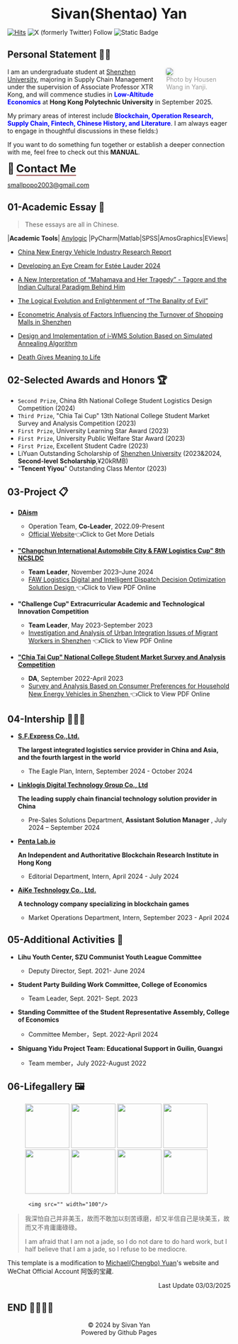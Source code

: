 <link rel="icon" type="image/x-icon" href="favicon.ico">

<p align="center"> <font size=6 ><b>Sivan(Shentao) Yan</b></font> </p>

[![Hits](https://hits.seeyoufarm.com/api/count/incr/badge.svg?url=https%3A%2F%2Fsivanyanst.github.io&count_bg=%23950040&title_bg=%23555555&icon=wechat.svg&icon_color=%23E7E7E7&title=hitcount&edge_flat=false)](https://hits.seeyoufarm.com)  ![X (formerly Twitter) Follow](https://img.shields.io/twitter/follow/0xJCXsivan200)  ![Static Badge](https://img.shields.io/badge/Program-Python_Solidity_Markdown-blue) 

## Personal Statement 💁‍♂️

<div style="float: right; width: 29%;"> 
    <img style="border-radius: 0.3125em;
    box-shadow: 0 2px 4px 0 rgba(34,36,38,.12),0 2px 10px 0 rgba(34,36,38,.08);" 
    src="https://cdn.jsdelivr.net/gh/sivanyanst/picgo@main/img/1pfp.jpg">
    <br>
    <div style="color:orange; 
    display: inline-block;
    color: #999;
    padding: 0.8px;">Photo by Housen Wang in Yanji.</div>
</div>


I am an undergraduate student at [Shenzhen University](https://en.szu.edu.cn/), majoring in Supply Chain Management under the supervision of Associate Professor XTR Kong, and will commence studies in <b><font color=blue>Low-Altitude Economics</font></b> at <b>Hong Kong Polytechnic University</b> in September 2025.

My primary areas of interest include <b><font color=blue>Blockchain, Operation Research, Supply Chain, Fintech, Chinese History, and Literature</font></b>. I am always eager to engage in thoughtful discussions in these fields:)

If you want to do something fun together or establish a deeper connection with me, feel free to check out this **MANUAL**.

 <font size=5>📧</font> <font size=5><b><span style="border-bottom:2px solid #984B4B;">Contact Me</span></b></font>         

   
<smallpopo2003@gmail.com>

## 01-Academic Essay 📑

> These essays are all in Chinese.

 |**Academic Tools**| [Anylogic](www.anylogic.com) |PyCharm|Matlab|SPSS|AmosGraphics|EViews|

   * [China New Energy Vehicle Industry Research Report](https://online.fliphtml5.com/byksl/jzoj/)

   * [Developing an Eye Cream for Estée Lauder 2024](https://online.fliphtml5.com/byksl/jhkb/)
   
   * [A New Interpretation of “Mahamaya and Her Tragedy” - Tagore and the Indian Cultural Paradigm Behind Him](https://online.fliphtml5.com/byksl/ckzd/)
   
   * [The Logical Evolution and Enlightenment of “The Banality of Evil”](https://online.fliphtml5.com/byksl/ykdn/)
   
   * [Econometric Analysis of Factors Influencing the Turnover of Shopping Malls in Shenzhen](https://online.fliphtml5.com/byksl/cxwq/)
   
   * [Design and Implementation of i-WMS Solution Based on Simulated Annealing Algorithm](https://online.fliphtml5.com/byksl/gzqt/)
   
   * [Death Gives Meaning to Life](https://online.fliphtml5.com/byksl/rsrn/)
 
## 02-Selected Awards and Honors 🏆

* `Second Prize`, China 8th National College Student Logistics Design Competition (2024)
* `Third Prize`, "Chia Tai Cup" 13th National College Student Market Survey and Analysis Competition (2023)
* `First Prize`, University Learning Star Award (2023)
* `First Prize`, University Public Welfare Star Award (2023)
* `First Prize`, Excellent Student Cadre (2023)
* LiYuan Outstanding Scholarship of [Shenzhen University](https://en.szu.edu.cn/) (2023&2024, **Second-level** **Scholarship**,¥20kRMB)
* "**Tencent Yiyou**" Outstanding Class Mentor (2023)
  
## 03-Project 📋

* **[DAism](https://learn.daism.io/zh)**
  
  * Operation Team, **Co-Leader**, 2022.09-Present
  * [Official Website](https://learn.daism.io/zh)👈Click to Get More Detials
    
* **["Changchun International Automobile City & FAW Logistics Cup" 8th NCSLDC](http://www.clpp.org.cn/index.php?m=content&c=index&a=show&catid=257&id=418)**
  
  * **Team Leader**, November 2023–June 2024
  * [FAW Logistics Digital and Intelligent Dispatch Decision Optimization Solution Design ](https://online.fliphtml5.com/byksl/wnqf/) 👈Click to View PDF Online

* **"Challenge Cup" Extracurricular Academic and Technological Innovation Competition**
  
  * **Team Leader**, May 2023-September 2023
  * [Investigation and Analysis of Urban Integration Issues of Migrant Workers in Shenzhen](https://online.fliphtml5.com/byksl/irlh/) 👈Click to View PDF Online
 
* **["Chia Tai Cup" National College Student Market Survey and Analysis Competition](http://www.china-cssc.org/show-259-1154-1.html)**
  
  * **DA**, September 2022-April 2023
  * [Survey and Analysis Based on Consumer Preferences for Household New Energy Vehicles in Shenzhen ](https://online.fliphtml5.com/byksl/oamy/) 👈Click to View PDF Online

## 04-Intership 👨🏻‍🏭

* [**S.F.Express Co.,Ltd.**](https://htm.sf-express.com/hk/en/ "The largest integrated logistics service provider in China and Asia, and the fourth largest in the world")

   <b>The largest integrated logistics service provider in China and Asia, and the fourth largest in the world</b>

  * The Eagle Plan, Intern, September 2024 - October 2024

* [**Linklogis Digital Technology Group Co., Ltd**](https://www.linklogis.com/ "The leading supply chain financial technology solution provider in China")
  
   <b>The leading supply chain financial technology solution provider in China</b>
  
  * Pre-Sales Solutions Department, **Assistant Solution Manager** , July 2024 – September 2024
* [**Penta Lab.io**](https://www.pentalab.io/ " An Independent and Authoritative Blockchain Research Institute in Hong Kong ")
  
   <b>An Independent and Authoritative Blockchain Research Institute in Hong Kong</b>
  
  * Editorial Department, Intern, April 2024 - July 2024
* [**AiKe Technology Co., Ltd.**](https://x.com/game_pupi "A technology company specializing in blockchain games")
  
  <b>A technology company specializing in blockchain games</b>
  
  * Market Operations Department, Intern, September 2023 - April 2024
 
## 05-Additional Activities 🚩
  - **Lihu Youth Center, SZU Communist Youth League Committee**
    
    - Deputy Director, Sept. 2021- June 2024
    
  - **Student Party Building Work Committee, College of Economics**
    
    - Team Leader, Sept. 2021- Sept. 2023
      
  - **Standing Committee of the Student Representative Assembly, College of Economics**
    
    - Committee Member，Sept. 2022-April 2024
      
  - **Shiguang Yidu Project Team: Educational Support in Guilin, Guangxi**

    - Team member，July 2022-August 2022
    
## 06-Lifegallery 🖼️

<figure class="eighth">
    <img src="https://cdn.jsdelivr.net/gh/sivanyanst/picgo@main/img/0efce2d2f28e5cd85c5084f9fd59c9f.png" width="100"/>
    <img src="https://cdn.jsdelivr.net/gh/sivanyanst/picgo@main/img/e6bdc9f0c034daf66628c8c459c951b.jpg" width="100"/>
    <img src="https://cdn.jsdelivr.net/gh/sivanyanst/picgo@main/img/ce904540c1456d5cf7e1e0e9fd25049.jpg" width="100"/>
    <img src="https://cdn.jsdelivr.net/gh/sivanyanst/picgo@main/img/ea7ab14fd815b1c1bcb4ed3fb572787.jpg" width="100"/>
    <img src="https://cdn.jsdelivr.net/gh/sivanyanst/picgo@main/img/f516331ae6c43642101985847542fcd.jpg" width="100"/>
    <img src="https://cdn.jsdelivr.net/gh/sivanyanst/picgo@main/img/8f88922cb43a9825d2706edef3f5c59.jpg" width="100"/>
    <img src="https://cdn.jsdelivr.net/gh/sivanyanst/picgo@main/img/3458076bb10dfbdb2ef0123c5deaefe.jpg" width="100"/>
    <img src="https://cdn.jsdelivr.net/gh/sivanyanst/picgo@main/img/54bdfb9572ae8ae4de69bb5e05fb238.jpg" width="100"/>

     <img src="" width="100"/>
</figure>

>我深怕自己并非美玉，故而不敢加以刻苦琢磨，却又半信自己是块美玉，故而又不肯庸庸碌碌。
>
>I am afraid that I am not a jade, so I do not dare to do hard work, but I half believe that I am a jade, so I refuse to be mediocre.

This template is a modification to [Michael(Chengbo) Yuan](https://michaelyuancb.github.io/)'s website and WeChat Official Account 阿饭的宝藏.

<p align="right"> Last Update 03/03/2025  </p>

## END 👋🏻👋🏻

<center>©️ 2024 by Sivan Yan</center>

<center>Powered by Github Pages</center>

